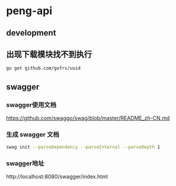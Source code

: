 # peng-api

## development

## 出现下载模块找不到执行 
```sh
go get github.com/gofrs/uuid
```

## swagger
### swagger使用文档
https://github.com/swaggo/swag/blob/master/README_zh-CN.md
### 生成 swagger 文档
```bash
swag init --parseDependency --parseInternal --parseDepth 1
```
### swagger地址
http://localhost:8080/swagger/index.html
